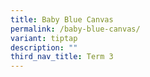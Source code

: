 ```yaml
---
title: Baby Blue Canvas
permalink: /baby-blue-canvas/
variant: tiptap
description: ""
third_nav_title: Term 3
---
```

